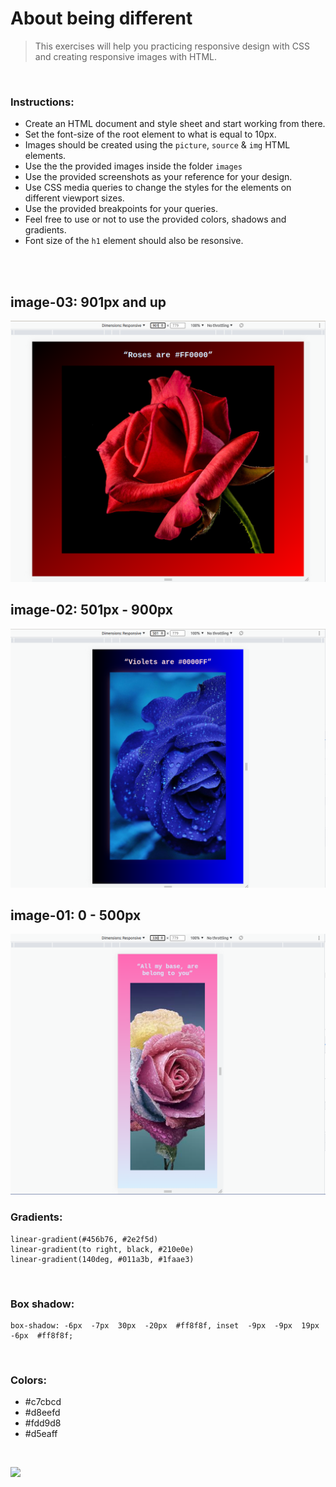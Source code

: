 # About being different

> This exercises will help you practicing responsive design with CSS and creating responsive images with HTML.

<br>

### Instructions:

- Create an HTML document and style sheet and start working from there.
- Set the font-size of the root element to what is equal to 10px.
- Images should be created using the `picture`, `source` & `img` HTML elements.
- Use the the provided images inside the folder `images`
- Use the provided screenshots as your reference for your design.
- Use CSS media queries to change the styles for the elements on different viewport sizes.
- Use the provided breakpoints for your queries.
- Feel free to use or not to use the provided colors, shadows and gradients.
- Font size of the `h1` element should also be resonsive.

<br>

<br>

## **image-03:** 901px and up

![](./reference%20images/ref-03.png)
<br>

## **image-02:** 501px - 900px

![](./reference%20images/ref-02.png)
<br>

## **image-01:** 0 - 500px

![](./reference%20images/ref-01.png)
<br>

### Gradients:

    linear-gradient(#456b76, #2e2f5d)
    linear-gradient(to right, black, #210e0e)
    linear-gradient(140deg, #011a3b, #1faae3)

<br>

### Box shadow:

    box-shadow: -6px  -7px  30px  -20px  #ff8f8f, inset  -9px  -9px  19px  -6px  #ff8f8f;

<br>

### Colors:

- #c7cbcd
- #d8eefd
- #fdd9d8
- #d5eaff

<br>

![](https://img.shields.io/badge/Happy_coding-</>-informational?style=flat&logoColor=white&color=f05032)
